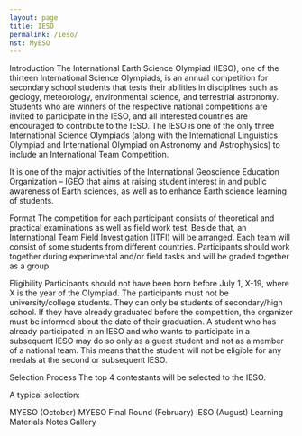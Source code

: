 ```yaml
---
layout: page
title: IESO
permalink: /ieso/
nst: MyESO
---
```



Introduction
The International Earth Science Olympiad (IESO), one of the thirteen International Science Olympiads, is an annual competition for secondary school students that tests their abilities in disciplines such as geology, meteorology, environmental science, and terrestrial astronomy. Students who are winners of the respective national competitions are invited to participate in the IESO, and all interested countries are encouraged to contribute to the IESO. The IESO is one of the only three International Science Olympiads (along with the International Linguistics Olympiad and International Olympiad on Astronomy and Astrophysics) to include an International Team Competition.

It is one of the major activities of the International Geoscience Education Organization – IGEO that aims at raising student interest in and public awareness of Earth sciences, as well as to enhance Earth science learning of students.

Format
The competition for each participant consists of theoretical and practical examinations as well as field work test. Beside that, an International Team Field Investigation (ITFI) will be arranged. Each team will consist of some students from different countries. Participants should work together during experimental and/or field tasks and will be graded
together as a group.

Eligibility
Participants should not have been born before July 1, X-19, where X is the year of the Olympiad. The participants must not be university/college students. They can only be students of secondary/high school. If they have already graduated before the competition, the organizer must be informed about the date of their graduation. A student who has already participated in an IESO and who wants to participate in a subsequent IESO may do so only as a guest student and not as a member of a national team. This means that the student will not be eligible for any medals at the second or subsequent IESO.

Selection Process
The top 4 contestants will be selected to the IESO.

A typical selection:

MYESO (October)
MYESO Final Round (February)
IESO (August)
Learning Materials
Notes
Gallery